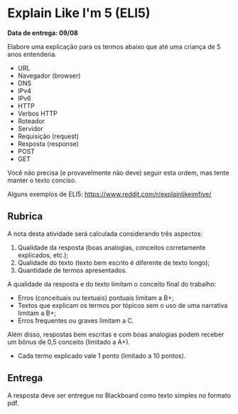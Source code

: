 # Explain Like I'm 5 (ELI5)

**Data de entrega: 09/08**

Elabore uma explicação para os termos abaixo que até uma criança de 5 anos entenderia.

- URL
- Navegador (browser)
- DNS
- IPv4
- IPv6
- HTTP
- Verbos HTTP
- Roteador
- Servidor
- Requisição (request)
- Resposta (response)
- POST
- GET

Você não precisa (e provavelmente não deve) seguir esta ordem, mas tente manter o texto conciso.

Alguns exemplos de ELI5: https://www.reddit.com/r/explainlikeimfive/

## Rubrica

A nota desta atividade será calculada considerando três aspectos:

1. Qualidade da resposta (boas analogias, conceitos corretamente explicados, etc.);
2. Qualidade do texto (texto bem escrito é diferente de texto longo);
3. Quantidade de termos apresentados.

A qualidade da resposta e do texto limitam o conceito final do trabalho:

- Erros (conceituais ou textuais) pontuais limitam a B+;
- Textos que explicam os termos por tópicos sem o uso de uma narrativa limitam a B+;
- Erros frequentes ou graves limitam a C.


Além disso, respostas bem escritas e com boas analogias podem receber um bônus de 0,5 conceito (limitado a A+).

- Cada termo explicado vale 1 ponto (limitado a 10 pontos).

## Entrega

A resposta deve ser entregue no Blackboard como texto simples no formato pdf.
